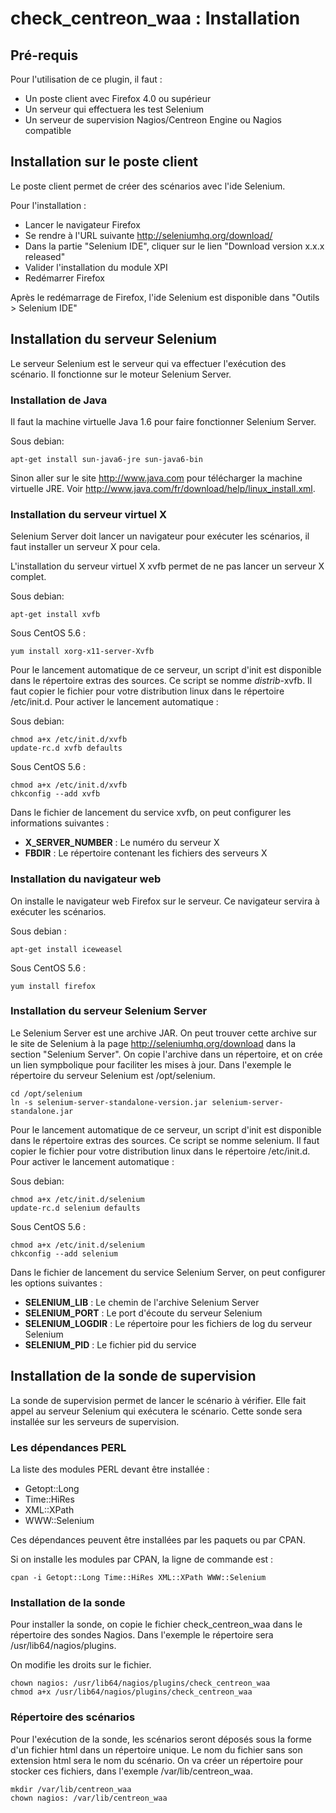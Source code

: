 check\_centreon\_waa : Installation
===================================

Pré-requis
----------

Pour l'utilisation de ce plugin, il faut :

* Un poste client avec Firefox 4.0 ou supérieur
* Un serveur qui effectuera les test Selenium
* Un serveur de supervision Nagios/Centreon Engine ou Nagios compatible

Installation sur le poste client
--------------------------------

Le poste client permet de créer des scénarios avec l'ide Selenium.

Pour l'installation :

* Lancer le navigateur Firefox
* Se rendre à l'URL suivante <http://seleniumhq.org/download/>
* Dans la partie "Selenium IDE", cliquer sur le lien "Download version x.x.x released"
* Valider l'installation du module XPI
* Redémarrer Firefox

Après le redémarrage de Firefox, l'ide Selenium est disponible dans "Outils > Selenium IDE"

Installation du serveur Selenium
--------------------------------

Le serveur Selenium est le serveur qui va effectuer l'exécution des scénario. Il fonctionne sur le moteur Selenium Server.

### Installation de Java

Il faut la machine virtuelle Java 1.6 pour faire fonctionner Selenium Server.

Sous debian:

    apt-get install sun-java6-jre sun-java6-bin

Sinon aller sur le site <http://www.java.com> pour télécharger la machine virtuelle JRE. Voir <http://www.java.com/fr/download/help/linux_install.xml>.

### Installation du serveur virtuel X

Selenium Server doit lancer un navigateur pour exécuter les scénarios, il faut installer un serveur X pour cela.

L'installation du serveur virtuel X xvfb permet de ne pas lancer un serveur X complet.

Sous debian:

    apt-get install xvfb

Sous CentOS 5.6 :

    yum install xorg-x11-server-Xvfb

Pour le lancement automatique de ce serveur, un script d'init est disponible dans le répertoire extras des sources. Ce script se nomme _distrib_-xvfb.
Il faut copier le fichier pour votre distribution linux dans le répertoire /etc/init.d.
Pour activer le lancement automatique :

Sous debian:

    chmod a+x /etc/init.d/xvfb
    update-rc.d xvfb defaults	

Sous CentOS 5.6 :

    chmod a+x /etc/init.d/xvfb
    chkconfig --add xvfb

Dans le fichier de lancement du service xvfb, on peut configurer les informations suivantes :

* **X\_SERVER\_NUMBER** : Le numéro du serveur X
* **FBDIR** : Le répertoire contenant les fichiers des serveurs X

### Installation du navigateur web

On installe le navigateur web Firefox sur le serveur.
Ce navigateur servira à exécuter les scénarios.

Sous debian :

    apt-get install iceweasel

Sous CentOS 5.6 :

    yum install firefox

### Installation du serveur Selenium Server

Le Selenium Server est une archive JAR. On peut trouver cette archive sur le site de Selenium à la page <http://seleniumhq.org/download> dans la section "Selenium Server".
On copie l'archive dans un répertoire, et on crée un lien sympbolique pour faciliter les mises à jour.
Dans l'exemple le répertoire du serveur Selenium est /opt/selenium.

    cd /opt/selenium
    ln -s selenium-server-standalone-version.jar selenium-server-standalone.jar

Pour le lancement automatique de ce serveur, un script d'init est disponible dans le répertoire extras des sources. Ce script se nomme selenium.
Il faut copier le fichier pour votre distribution linux dans le répertoire /etc/init.d.
Pour activer le lancement automatique :

Sous debian:

    chmod a+x /etc/init.d/selenium
    update-rc.d selenium defaults	

Sous CentOS 5.6 :

    chmod a+x /etc/init.d/selenium
    chkconfig --add selenium

Dans le fichier de lancement du service Selenium Server, on peut configurer les options suivantes :

* **SELENIUM\_LIB** : Le chemin de l'archive Selenium Server
* **SELENIUM\_PORT** : Le port d'écoute du serveur Selenium
* **SELENIUM\_LOGDIR** : Le répertoire pour les fichiers de log du serveur Selenium
* **SELENIUM\_PID** : Le fichier pid du service

Installation de la sonde de supervision
---------------------------------------

La sonde de supervision permet de lancer le scénario à vérifier. Elle fait appel au serveur Selenium qui exécutera le scénario.
Cette sonde sera installée sur les serveurs de supervision.

### Les dépendances PERL

La liste des modules PERL devant être installée :

* Getopt::Long
* Time::HiRes
* XML::XPath
* WWW::Selenium

Ces dépendances peuvent être installées par les paquets ou par CPAN.

Si on installe les modules par CPAN, la ligne de commande est :

    cpan -i Getopt::Long Time::HiRes XML::XPath WWW::Selenium

### Installation de la sonde

Pour installer la sonde, on copie le fichier check\_centreon\_waa dans le répertoire des sondes Nagios.
Dans l'exemple le répertoire sera /usr/lib64/nagios/plugins.

On modifie les droits sur le fichier.

    chown nagios: /usr/lib64/nagios/plugins/check_centreon_waa
    chmod a+x /usr/lib64/nagios/plugins/check_centreon_waa

### Répertoire des scénarios

Pour l'exécution de la sonde, les scénarios seront déposés sous la forme d'un fichier html dans un répertoire unique.
Le nom du fichier sans son extension html sera le nom du scénario.
On va créer un répertoire pour stocker ces fichiers, dans l'exemple /var/lib/centreon\_waa.

    mkdir /var/lib/centreon_waa
    chown nagios: /var/lib/centreon_waa
